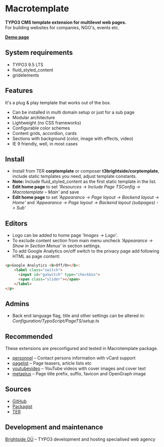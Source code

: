 # Macrotemplate

**TYPO3 CMS template extension for multilevel web pages.**
<br />For building websites for companies, NGO's, events etc.

**[Demo page](https://corptemplate.t3brightside.com/)**

## System requirements

- TYPO3 9.5 LTS
- fluid_styled_content
- gridelements

## Features

It's a plug & play template that works out of the box.

- Can be installed in multi domain setup or just for a sub page
- Modular architecture
- Lightweight (no CSS frameworks)
- Configurable color schemes
- Content grids, accordion, cards
- Sections with background (color, image with effects, video)
- IE 9 friendly, well, in most cases

## Install
- Install from TER **corptemplate** or composer **t3brightside/corptemplate**, include static templates you need, adjust template constants.
- **Note:** Include fluid_styled_content as the first static template in the list.
- **Edit home page** to set _'Resources -> Include Page TSConfig -> Macrotemplate – Main'_ and save
- **Edit home page** to set _'Appearance -> Page layout -> Backend layout -> Home'_ and _'Appearance -> Page layout -> Backend layout (subpages) -> Sub'_

## Editors
- Logo can be added to home page _'Images -> Logo'_.
- To exclude content section from main menu uncheck _'Appearance -> Show in Section Menus'_ in section settings.
- To add Google Analytics on/off switch to the privacy page add following HTML as page content:
```html
<p>Google Analytics <b>Off/On</b>:
    <label class="switch">
      <input id="gaSwitch" type="checkbox">
      <span class="slider"></span>
    </label>
</p>
```

## Admins
- Back end language flag, title and other settings can be altered in: _Configuration/TypoScript/PageTS/setup.ts_

## Recommended
These extensions are preconfigured and tested in Macrotemplate package.
- [personnel](https://extensions.typo3.org/extension/personnel/)
 – Contact persons information with vCard support
- [pagelist](https://extensions.typo3.org/extension/pagelist/) – Page teasers, article lists etc
- [youtubevideo](https://extensions.typo3.org/extension/youtubevideo/) – YouTube videos with cover images and cover text
- [metaplus](https://extensions.typo3.org/extension/metaplus/) – Page title prefix, suffix, favicon and OpenGraph image

## Sources

- [GitHub](https://github.com/t3brightside/corptemplate)
- [Packagist](https://packagist.org/packages/t3brightside/corptemplate)
- [TER](https://extensions.typo3.org/extension/corptemplate/)

## Development and maintenance

[Brightside OÜ](https://t3brightside.com/) – TYPO3 development and hosting specialised web agency
